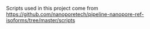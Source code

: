 Scripts used in this project come from https://github.com/nanoporetech/pipeline-nanopore-ref-isoforms/tree/master/scripts
